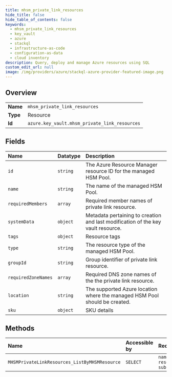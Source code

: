 ```yaml
---
title: mhsm_private_link_resources
hide_title: false
hide_table_of_contents: false
keywords:
  - mhsm_private_link_resources
  - key_vault
  - azure    
  - stackql
  - infrastructure-as-code
  - configuration-as-data
  - cloud inventory
description: Query, deploy and manage Azure resources using SQL
custom_edit_url: null
image: /img/providers/azure/stackql-azure-provider-featured-image.png
---
```

  
    

## Overview
<table><tbody>
<tr><td><b>Name</b></td><td><code>mhsm_private_link_resources</code></td></tr>
<tr><td><b>Type</b></td><td>Resource</td></tr>
<tr><td><b>Id</b></td><td><code>azure.key_vault.mhsm_private_link_resources</code></td></tr>
</tbody></table>

## Fields
| Name | Datatype | Description |
|:-----|:---------|:------------|
| `id` | `string` | The Azure Resource Manager resource ID for the managed HSM Pool. |
| `name` | `string` | The name of the managed HSM Pool. |
| `requiredMembers` | `array` | Required member names of private link resource. |
| `systemData` | `object` | Metadata pertaining to creation and last modification of the key vault resource. |
| `tags` | `object` | Resource tags |
| `type` | `string` | The resource type of the managed HSM Pool. |
| `groupId` | `string` | Group identifier of private link resource. |
| `requiredZoneNames` | `array` | Required DNS zone names of the the private link resource. |
| `location` | `string` | The supported Azure location where the managed HSM Pool should be created. |
| `sku` | `object` | SKU details |
## Methods
| Name | Accessible by | Required Params |
|:-----|:--------------|:----------------|
| `MHSMPrivateLinkResources_ListByMHSMResource` | `SELECT` | `name, resourceGroupName, subscriptionId` |

